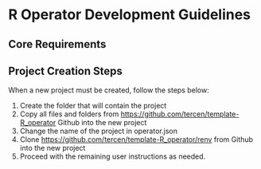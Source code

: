 # R Operator Development Guidelines

## Core Requirements

## Project Creation Steps

When a new project must be created, follow the steps below:
1. Create the folder that will contain the project
2. Copy all files and folders from https://github.com/tercen/template-R_operator Github into the new project
3. Change the name of the project in operator.json
3. Clone https://github.com/tercen/template-R_operator/renv from Github into the new project
4. Proceed with the remaining user instructions as needed.

